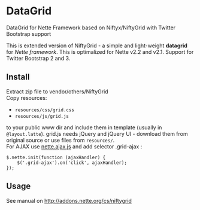 # DataGrid
DataGrid for Nette Framework based on Niftyx/NiftyGrid with Twitter Bootstrap support

This is extended version of NiftyGrid - a simple and light-weight **datagrid** for *Nette framework*.
This is optimalized for Nette v2.2 and v2.1. Support for Twitter Bootstrap 2 and 3.


## Install
Extract zip file to vendor/others/NiftyGrid     
Copy resources:   
* `resources/css/grid.css`
* `resources/js/grid.js`

to your public www dir and include them in template (usually in `@layout.latte`). grid.js needs jQuery and jQuery UI - download them from original source or use files from `resources/`.   
For AJAX use [nette.ajax.js](http://addons.nette.org/vojtech-dobes/nette-ajax-js) and add selector .grid-ajax :

```
$.nette.init(function (ajaxHandler) {
	$('.grid-ajax').on('click', ajaxHandler);
});
```

## Usage

See manual on http://addons.nette.org/cs/niftygrid
